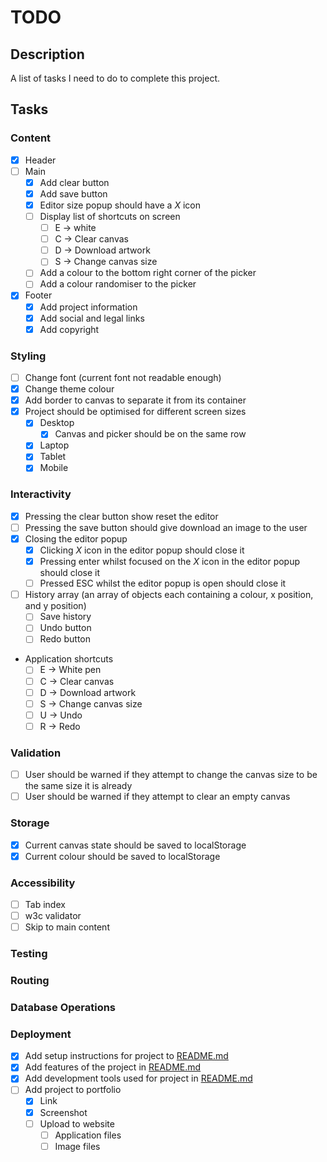# TODO

## Description

A list of tasks I need to do to complete this project.

## Tasks

### Content

- [x] Header
- [ ] Main
    - [x] Add clear button
    - [x] Add save button
    - [x] Editor size popup should have a _X_ icon
    - [ ] Display list of shortcuts on screen
        - [ ] E -> white
        - [ ] C -> Clear canvas
        - [ ] D -> Download artwork
        - [ ] S -> Change canvas size
    - [ ] Add a colour to the bottom right corner of the picker
    - [ ] Add a colour randomiser to the picker
- [x] Footer
    - [x] Add project information
    - [x] Add social and legal links
    - [x] Add copyright

### Styling

- [ ] Change font (current font not readable enough)
- [x] Change theme colour
- [x] Add border to canvas to separate it from its container
- [x] Project should be optimised for different screen sizes
    - [x] Desktop
        - [x] Canvas and picker should be on the same row
    - [x] Laptop
    - [x] Tablet
    - [x] Mobile

### Interactivity

- [x] Pressing the clear button show reset the editor
- [ ] Pressing the save button should give download an image to the user
- [x] Closing the editor popup
    - [x] Clicking _X_ icon in the editor popup should close it
    - [x] Pressing enter whilst focused on the _X_ icon in the editor popup should
    close it
    - [ ] Pressed ESC whilst the editor popup is open should close it
- [ ] History array (an array of objects each containing a colour, x position,
and y position)
    - [ ] Save history
    - [ ] Undo button
    - [ ] Redo button
- Application shortcuts
    - [ ] E -> White pen
    - [ ] C -> Clear canvas
    - [ ] D -> Download artwork
    - [ ] S -> Change canvas size
    - [ ] U -> Undo
    - [ ] R -> Redo

### Validation

- [ ] User should be warned if they attempt to change the canvas size to be the
same size it is already
- [ ] User should be warned if they attempt to clear an empty canvas

### Storage

- [x] Current canvas state should be saved to localStorage
- [x] Current colour should be saved to localStorage

### Accessibility

- [ ] Tab index
- [ ] w3c validator
- [ ] Skip to main content

### Testing

### Routing

### Database Operations

### Deployment

- [x] Add setup instructions for project to [README.md](../README.md)
- [x] Add features of the project in [README.md](../README.md)
- [x] Add development tools used for project in [README.md](../README.md)
- [ ] Add project to portfolio
    - [x] Link
    - [x] Screenshot
    - [ ] Upload to website
        - [ ] Application files
        - [ ] Image files
